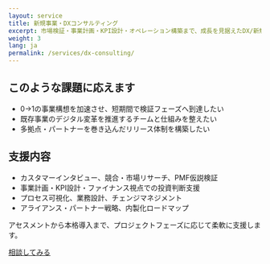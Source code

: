 ```yaml
---
layout: service
title: 新規事業・DXコンサルティング
excerpt: 市場検証・事業計画・KPI設計・オペレーション構築まで、成長を見据えたDX/新規事業を伴走します。
weight: 3
lang: ja
permalink: /services/dx-consulting/
---
```


<h2 class="section-heading">このような課題に応えます</h2>
<ul>
  <li>0→1の事業構想を加速させ、短期間で検証フェーズへ到達したい</li>
  <li>既存事業のデジタル変革を推進するチームと仕組みを整えたい</li>
  <li>多拠点・パートナーを巻き込んだリリース体制を構築したい</li>
</ul>

<h2 class="section-heading mt-5">支援内容</h2>
<ul>
  <li>カスタマーインタビュー、競合・市場リサーチ、PMF仮説検証</li>
  <li>事業計画・KPI設計・ファイナンス視点での投資判断支援</li>
  <li>プロセス可視化、業務設計、チェンジマネジメント</li>
  <li>アライアンス・パートナー戦略、内製化ロードマップ</li>
</ul>

<div class="contact-card mt-5">
  <p class="mb-3">アセスメントから本格導入まで、プロジェクトフェーズに応じて柔軟に支援します。</p>
  <a class="button button-primary" href="/contact/">相談してみる</a>
</div>
